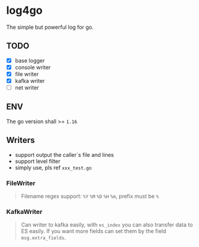 # log4go

The simple but powerful log for go.

## TODO

- [x] base logger
- [x] console writer
- [x] file writer
- [x] kafka writer
- [ ] net writer

## ENV

The go version shall >= `1.16`

## Writers

- support output the caller`s file and lines
- support level filter
- simply use, pls ref `xxx_test.go`

### FileWriter

>Filename regex support: `%Y` `%M` `%D` `%H` `%m`, prefix must be `%`

### KafkaWriter

>Can writer to kafka easily, with `es_index` you can also transfer data to ES easily. If you want more fields can set
> them by the field `msg.extra_fields`.
